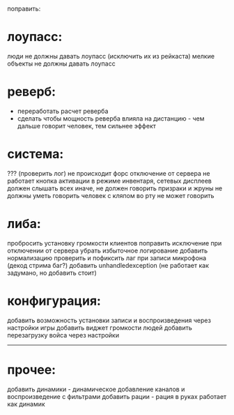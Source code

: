 поправить:

# лоупасс:
люди не должны давать лоупасс (исключить их из рейкаста)
мелкие объекты не должны давать лоупасс

# реверб:
+ переработать расчет реверба
+ сделать чтобы мощность реверба влияла на дистанцию - чем дальше говорит человек, тем сильнее эффект

# система:
??? (проверить лог) не происходит форс отключение от сервера
не работает кнопка активации в режиме инвентаря, сетевых дисплеев
должен слышать всех иначе, не должен говорить
призраки и жруны не должны уметь говорить
человек с кляпом во рту не может говорить

# либа:
пробросить установку громкости клиентов
поправить исключение при отключении от сервера
убрать избыточное логирование
добавить нормализацию
проверить и пофиксить лаг при записи микрофона (декод стрима баг?)
добавить unhandledexception (не работает как задумано, но добавить стоит)

# конфигурация:
добавить возможность установки записи и воспроизведения через настройки игры
добавить виджет громкости людей
добавить перезагрузку войса через настройки

---
# прочее:

добавить динамики - динамическое добавление каналов и воспроизведение с фильтрами
добавить рации - рация в руках работает как динамик